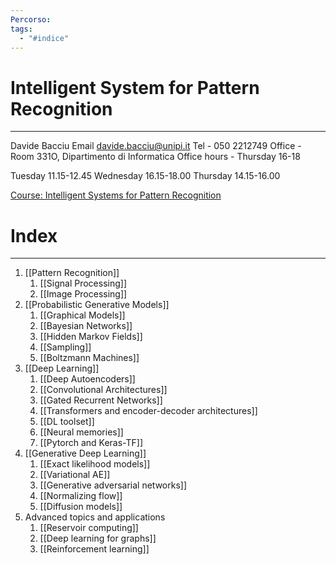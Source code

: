 ```yaml
---
Percorso: 
tags:
  - "#indice"
---
```

# Intelligent System for Pattern Recognition
---
Davide Bacciu
Email davide.bacciu@unipi.it 
Tel - 050 2212749 
Office - Room 331O, Dipartimento di Informatica 
Office hours - Thursday 16-18

Tuesday          11.15-12.45 
Wednesday     16.15-18.00
Thursday         14.15-16.00

[Course: Intelligent Systems for Pattern Recognition](https://elearning.di.unipi.it/course/view.php?id=278)
# Index
---
1. [[Pattern Recognition]]
	1. [[Signal Processing]]
	2. [[Image Processing]]
2. [[Probabilistic Generative Models]]
	1. [[Graphical Models]]
	2. [[Bayesian Networks]]
	3. [[Hidden Markov Fields]]
	4. [[Sampling]]
	5. [[Boltzmann Machines]]
3. [[Deep Learning]]
	1. [[Deep Autoencoders]]
	2. [[Convolutional Architectures]]
	3. [[Gated Recurrent Networks]]
	4. [[Transformers and encoder-decoder architectures]]
	5. [[DL toolset]]
	6. [[Neural memories]]
	7. [[Pytorch and Keras-TF]]
4. [[Generative Deep Learning]]
	1. [[Exact likelihood models]]
	2. [[Variational AE]] 
	3. [[Generative adversarial networks]] 
	4. [[Normalizing flow]]
	5. [[Diffusion models]]
5. Advanced topics and applications
	1. [[Reservoir computing]] 
	2. [[Deep learning for graphs]]
	3. [[Reinforcement learning]]